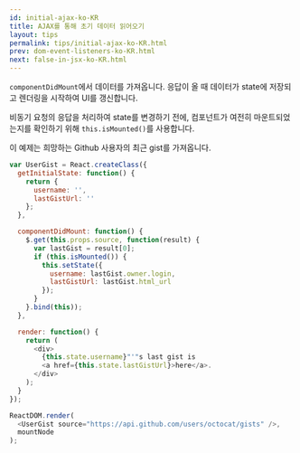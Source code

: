 ```yaml
---
id: initial-ajax-ko-KR
title: AJAX를 통해 초기 데이터 읽어오기
layout: tips
permalink: tips/initial-ajax-ko-KR.html
prev: dom-event-listeners-ko-KR.html
next: false-in-jsx-ko-KR.html
---
```


`componentDidMount`에서 데이터를 가져옵니다. 응답이 올 때 데이터가 state에 저장되고 렌더링을 시작하여 UI를 갱신합니다.

비동기 요청의 응답을 처리하여 state를 변경하기 전에, 컴포넌트가 여전히 마운트되었는지를 확인하기 위해 `this.isMounted()`를 사용합니다.

이 예제는 희망하는 Github 사용자의 최근 gist를 가져옵니다.

```js
var UserGist = React.createClass({
  getInitialState: function() {
    return {
      username: '',
      lastGistUrl: ''
    };
  },

  componentDidMount: function() {
    $.get(this.props.source, function(result) {
      var lastGist = result[0];
      if (this.isMounted()) {
        this.setState({
          username: lastGist.owner.login,
          lastGistUrl: lastGist.html_url
        });
      }
    }.bind(this));
  },

  render: function() {
    return (
      <div>
        {this.state.username}"'"s last gist is
        <a href={this.state.lastGistUrl}>here</a>.
      </div>
    );
  }
});

ReactDOM.render(
  <UserGist source="https://api.github.com/users/octocat/gists" />,
  mountNode
);
```

